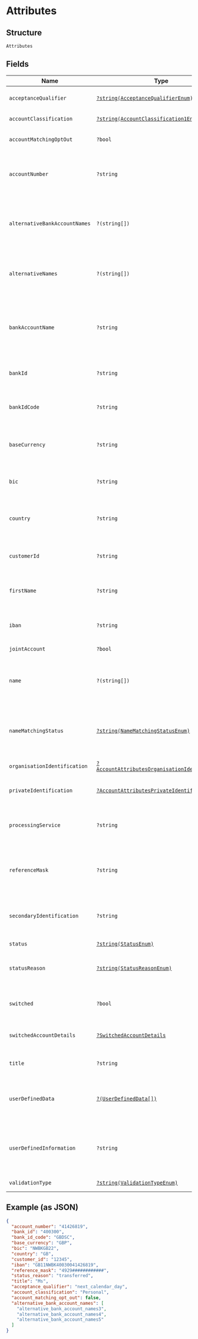 
# Attributes

## Structure

`Attributes`

## Fields

| Name | Type | Tags | Description | Getter | Setter |
|  --- | --- | --- | --- | --- | --- |
| `acceptanceQualifier` | [`?string(AcceptanceQualifierEnum)`](../../doc/models/acceptance-qualifier-enum.md) | Optional | All accepted payments will receive the matching qualifier code | getAcceptanceQualifier(): ?string | setAcceptanceQualifier(?string acceptanceQualifier): void |
| `accountClassification` | [`?string(AccountClassification1Enum)`](../../doc/models/account-classification-1-enum.md) | Optional | Is the account business or personal? | getAccountClassification(): ?string | setAccountClassification(?string accountClassification): void |
| `accountMatchingOptOut` | `?bool` | Optional | - deprecated - Is the account opted out of account matching, e.g. CoP? | getAccountMatchingOptOut(): ?bool | setAccountMatchingOptOut(?bool accountMatchingOptOut): void |
| `accountNumber` | `?string` | Optional | Account number of the account. A unique number will automatically be generated if not provided.<br>**Constraints**: *Pattern*: `^[A-Z0-9]{0,64}$` | getAccountNumber(): ?string | setAccountNumber(?string accountNumber): void |
| `alternativeBankAccountNames` | `?(string[])` | Optional | - deprecated - Alternative account names. Used for Confirmation of Payee matching.<br>**Constraints**: *Maximum Items*: `3`, *Minimum Length*: `1`, *Maximum Length*: `140` | getAlternativeBankAccountNames(): ?array | setAlternativeBankAccountNames(?array alternativeBankAccountNames): void |
| `alternativeNames` | `?(string[])` | Optional | Alternative names. Used for Confirmation of Payee matching.<br>**Constraints**: *Maximum Items*: `3`, *Minimum Length*: `1`, *Maximum Length*: `140` | getAlternativeNames(): ?array | setAlternativeNames(?array alternativeNames): void |
| `bankAccountName` | `?string` | Optional | - deprecated - Primary account name. Used for Confirmation of Payee matching. Required if confirmation_of_payee_enabled is true for the organisation.<br>**Constraints**: *Minimum Length*: `1`, *Maximum Length*: `140` | getBankAccountName(): ?string | setBankAccountName(?string bankAccountName): void |
| `bankId` | `?string` | Optional | Local country bank identifier. In the UK this is the sort code.<br>**Constraints**: *Pattern*: `^[A-Z0-9]{0,16}$` | getBankId(): ?string | setBankId(?string bankId): void |
| `bankIdCode` | `?string` | Optional | ISO 20022 code used to identify the type of bank ID being used<br>**Constraints**: *Pattern*: `^[A-Z]{0,16}$` | getBankIdCode(): ?string | setBankIdCode(?string bankIdCode): void |
| `baseCurrency` | `?string` | Optional | ISO 4217 code used to identify the base currency of the account<br>**Constraints**: *Pattern*: `^[A-Z]{3}$` | getBaseCurrency(): ?string | setBaseCurrency(?string baseCurrency): void |
| `bic` | `?string` | Optional | SWIFT BIC in either 8 or 11 character format<br>**Constraints**: *Pattern*: `^([A-Z]{6}[A-Z0-9]{2}\|[A-Z]{6}[A-Z0-9]{5})$` | getBic(): ?string | setBic(?string bic): void |
| `country` | `?string` | Optional | ISO 3166-1 code used to identify the domicile of the account<br>**Constraints**: *Pattern*: `^[A-Z]{2}$` | getCountry(): ?string | setCountry(?string country): void |
| `customerId` | `?string` | Optional | A free-format reference that can be used to link this account to an external system<br>**Constraints**: *Pattern*: `^[a-zA-Z0-9-$@., ]{0,256}$` | getCustomerId(): ?string | setCustomerId(?string customerId): void |
| `firstName` | `?string` | Optional | - deprecated - Customer first name.<br>**Constraints**: *Minimum Length*: `1`, *Maximum Length*: `40` | getFirstName(): ?string | setFirstName(?string firstName): void |
| `iban` | `?string` | Optional | IBAN of the account. Will be calculated from other fields if not supplied.<br>**Constraints**: *Pattern*: `^[A-Z]{2}[0-9]{2}[A-Z0-9]{0,64}$` | getIban(): ?string | setIban(?string iban): void |
| `jointAccount` | `?bool` | Optional | Is the account joint? | getJointAccount(): ?bool | setJointAccount(?bool jointAccount): void |
| `name` | `?(string[])` | Optional | Account holder names (for example title, first name, last name). Used for Confirmation of Payee matching.<br>**Constraints**: *Maximum Items*: `4`, *Minimum Length*: `1`, *Maximum Length*: `140` | getName(): ?array | setName(?array name): void |
| `nameMatchingStatus` | [`?string(NameMatchingStatusEnum)`](../../doc/models/name-matching-status-enum.md) | Optional | Describes the status of the account for name matching via CoP. The value determines the code with which Form3 responds to matched CoP requests to this account. | getNameMatchingStatus(): ?string | setNameMatchingStatus(?string nameMatchingStatus): void |
| `organisationIdentification` | [`?AccountAttributesOrganisationIdentification`](../../doc/models/account-attributes-organisation-identification.md) | Optional | - | getOrganisationIdentification(): ?AccountAttributesOrganisationIdentification | setOrganisationIdentification(?AccountAttributesOrganisationIdentification organisationIdentification): void |
| `privateIdentification` | [`?AccountAttributesPrivateIdentification`](../../doc/models/account-attributes-private-identification.md) | Optional | - | getPrivateIdentification(): ?AccountAttributesPrivateIdentification | setPrivateIdentification(?AccountAttributesPrivateIdentification privateIdentification): void |
| `processingService` | `?string` | Optional | - deprecated - Accounting system or service. It will be added to each payment received to an account.<br>**Constraints**: *Maximum Length*: `35` | getProcessingService(): ?string | setProcessingService(?string processingService): void |
| `referenceMask` | `?string` | Optional | When set will apply a validation mask on the payment reference to each payment received to an account.<br>**Constraints**: *Maximum Length*: `35` | getReferenceMask(): ?string | setReferenceMask(?string referenceMask): void |
| `secondaryIdentification` | `?string` | Optional | Secondary identification, e.g. building society roll number. Used for Confirmation of Payee.<br>**Constraints**: *Minimum Length*: `1`, *Maximum Length*: `140` | getSecondaryIdentification(): ?string | setSecondaryIdentification(?string secondaryIdentification): void |
| `status` | [`?string(StatusEnum)`](../../doc/models/status-enum.md) | Optional | Current status of the account | getStatus(): ?string | setStatus(?string status): void |
| `statusReason` | [`?string(StatusReasonEnum)`](../../doc/models/status-reason-enum.md) | Optional | Used to determine appropriate scheme or internal payment reject code. Account status field must be set to closed to use this functionality. | getStatusReason(): ?string | setStatusReason(?string statusReason): void |
| `switched` | `?bool` | Optional | - deprecated - Indicates whether the account has been switched using the Current Account Switch Service. | getSwitched(): ?bool | setSwitched(?bool switched): void |
| `switchedAccountDetails` | [`?SwitchedAccountDetails`](../../doc/models/switched-account-details.md) | Optional | Alternate Account details to use in case the account has been switched away from this organisation. | getSwitchedAccountDetails(): ?SwitchedAccountDetails | setSwitchedAccountDetails(?SwitchedAccountDetails switchedAccountDetails): void |
| `title` | `?string` | Optional | - deprecated - Customer title.<br>**Constraints**: *Minimum Length*: `1`, *Maximum Length*: `40` | getTitle(): ?string | setTitle(?string title): void |
| `userDefinedData` | [`?(UserDefinedData[])`](../../doc/models/user-defined-data.md) | Optional | All purpose list of key-value pairs to store specific data for the associated account. It will be added to each payment received to an account.<br>**Constraints**: *Maximum Items*: `5` | getUserDefinedData(): ?array | setUserDefinedData(?array userDefinedData): void |
| `userDefinedInformation` | `?string` | Optional | - deprecated - All purpose field to store specific data for the associated account. It will be added to each payment received to an account.<br>**Constraints**: *Maximum Length*: `35` | getUserDefinedInformation(): ?string | setUserDefinedInformation(?string userDefinedInformation): void |
| `validationType` | [`?string(ValidationTypeEnum)`](../../doc/models/validation-type-enum.md) | Optional | optional validation to apply to the account | getValidationType(): ?string | setValidationType(?string validationType): void |

## Example (as JSON)

```json
{
  "account_number": "41426819",
  "bank_id": "400300",
  "bank_id_code": "GBDSC",
  "base_currency": "GBP",
  "bic": "NWBKGB22",
  "country": "GB",
  "customer_id": "12345",
  "iban": "GB11NWBK40030041426819",
  "reference_mask": "4929############",
  "status_reason": "transferred",
  "title": "Ms",
  "acceptance_qualifier": "next_calendar_day",
  "account_classification": "Personal",
  "account_matching_opt_out": false,
  "alternative_bank_account_names": [
    "alternative_bank_account_names3",
    "alternative_bank_account_names4",
    "alternative_bank_account_names5"
  ]
}
```

